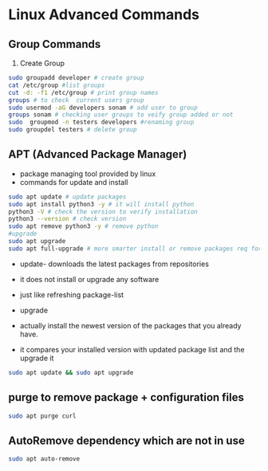 # Linux Advanced Commands

## Group Commands

1. Create Group
```bash
sudo groupadd developer # create group
cat /etc/group #list groups
cut -d: -f1 /etc/group # print group names
groups # to check  current users group
sudo usermod -aG developers sonam # add user to group
groups sonam # checking user groups to veify group added or not
sudo  groupmod -n testers developers #renaming group
sudo groupdel testers # delete group
```

## APT (Advanced Package Manager)

- package managing tool provided by linux
- commands for update and install
```bash
sudo apt update # update packages
sudo apt install python3 -y # it will install python
python3 -V # check the version to verify installation
python3 --version # check version
sudo apt remove python3 -y # remove python
#upgrade
sudo apt upgrade
sudo apt full-upgrade # more smarter install or remove packages req for upgrade
```

- update- downloads the latest packages from repositories
- it does not install or upgrade any software
- just like refreshing package-list

- upgrade
- actually install the newest version of the packages that you already have.
- it compares your installed version with updated package list and the upgrade it

```bash
sudo apt update && sudo apt upgrade
```
## purge to remove package + configuration files
```bash
sudo apt purge curl
```
## AutoRemove dependency which are not in use
```bash
sudo apt auto-remove
```


